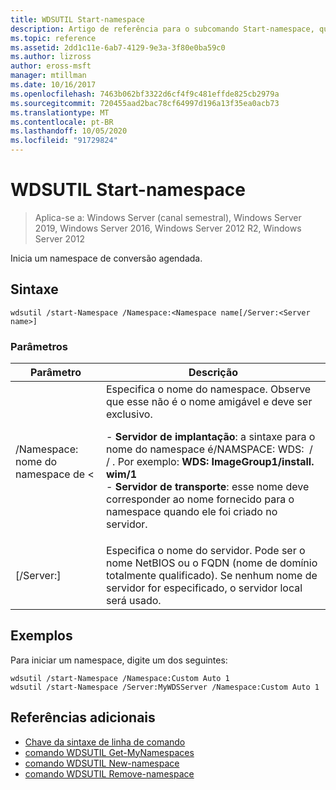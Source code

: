 ```yaml
---
title: WDSUTIL Start-namespace
description: Artigo de referência para o subcomando Start-namespace, que inicia um namespace de conversão agendada.
ms.topic: reference
ms.assetid: 2dd1c11e-6ab7-4129-9e3a-3f80e0ba59c0
ms.author: lizross
author: eross-msft
manager: mtillman
ms.date: 10/16/2017
ms.openlocfilehash: 7463b062bf3322d6cf4f9c481effde825cb2979a
ms.sourcegitcommit: 720455aad2bac78cf64997d196a13f35ea0acb73
ms.translationtype: MT
ms.contentlocale: pt-BR
ms.lasthandoff: 10/05/2020
ms.locfileid: "91729824"
---
```

# <a name="wdsutil-start-namespace"></a>WDSUTIL Start-namespace

> Aplica-se a: Windows Server (canal semestral), Windows Server 2019, Windows Server 2016, Windows Server 2012 R2, Windows Server 2012

Inicia um namespace de conversão agendada.

## <a name="syntax"></a>Sintaxe
```
wdsutil /start-Namespace /Namespace:<Namespace name[/Server:<Server name>]
```
### <a name="parameters"></a>Parâmetros

|          Parâmetro          |                                                                                                                                                                                             Descrição                                                                                                                                                                                             |
|-----------------------------|-----------------------------------------------------------------------------------------------------------------------------------------------------------------------------------------------------------------------------------------------------------------------------------------------------------------------------------------------------------------------------------------------------|
| /Namespace: nome do namespace de <| Especifica o nome do namespace. Observe que esse não é o nome amigável e deve ser exclusivo.<p>-   **Servidor de implantação**: a sintaxe para o nome do namespace é/NAMSPACE: WDS: <Image group> / <Image name> / <Index> . Por exemplo: **WDS: ImageGroup1/install. wim/1**<br />-   **Servidor de transporte**: esse nome deve corresponder ao nome fornecido para o namespace quando ele foi criado no servidor. |
|   [/Server:<Server name>]   |                                                                                                           Especifica o nome do servidor. Pode ser o nome NetBIOS ou o FQDN (nome de domínio totalmente qualificado). Se nenhum nome de servidor for especificado, o servidor local será usado.                                                                                                           |

## <a name="examples"></a>Exemplos
Para iniciar um namespace, digite um dos seguintes:
```
wdsutil /start-Namespace /Namespace:Custom Auto 1
wdsutil /start-Namespace /Server:MyWDSServer /Namespace:Custom Auto 1
```
## <a name="additional-references"></a>Referências adicionais
- [Chave da sintaxe de linha de comando](command-line-syntax-key.md)
- [comando WDSUTIL Get-MyNamespaces](wdsutil-get-allnamespaces.md)
- [comando WDSUTIL New-namespace](wdsutil-new-namespace.md)
- [comando WDSUTIL Remove-namespace](wdsutil-remove-namespace.md)
